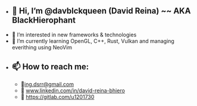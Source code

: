 - 👋 Hi, I’m @davblckqueen (David Reina) ~~ AKA BlackHierophant
  -
- 👀 I’m interested in new frameworks & technologies
- 🌱 I’m currently learning OpenGL, C++, Rust, Vulkan and managing everithing using NeoVim
- 📫 How to reach me:
  - 
  - 📒ing.dsrr@gmail.com
  - 🔗 www.linkedin.com/in/david-reina-bhiero
  - 🦊 https://gitlab.com/u1201730
 

<!---
davblckqueen/davblckqueen is a ✨ special ✨ repository because its `README.md` (this file) appears on your GitHub profile.
You can click the Preview link to take a look at your changes.
--->
